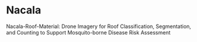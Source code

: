 # Nacala
Nacala-Roof-Material: Drone Imagery for Roof Classification, Segmentation, and Counting to Support Mosquito-borne Disease Risk Assessment
